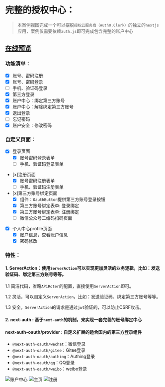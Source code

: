 # 完整的授权中心：

> 本案例视图完成一个可以摆脱`授权云服务商（Auth0,Clerk）`的独立的`nextjs`应用，案例仅需要依赖`auth.js`即可完成包含完整的账户中心

## [在线预览](https://next-auth.ggss.club)

### 功能清单：

- [x] 账号、密码注册
- [x] 账号、密码登录
- [ ] 手机、验证码登录
- [x] 第三方登录
- [x] 账户中心：绑定第三方账号
- [x] 账户中心：解除绑定第三方账号
- [x] 退出登录
- [ ] 忘记密码
- [x] 账户安全：修改密码

### 自定义页面：

- [x] 登录页面
  - [x] 账号密码登录表单
  - [ ] 手机、验证码登录表单
- [x]注册页面
  - [x] 账号密码注册表单
  - [ ] 手机、验证码注册表单
- [x]第三方账号绑定页面
  - [x] 组件：`OauthButton`提供第三方账号登录按钮
  - [x] 第三方账号绑定表单: 登录绑定
  - [x] 第三方账号绑定表单: 注册绑定
  - [ ] 微信公众号二维码扫码页面
- [x] 个人中心profile页面
  - [x] 账户信息，查看账户信息
  - [x] 密码修改

### 特性：

#### 1. **ServerAction**：使用`ServerAction`可以实现更加灵活的业务逻辑，比如：发送验证码、绑定第三方账号等等。

1.1 简洁代码，省略`APiRoter`的配置，直接使用`ServerAction`即可。

1.2 灵活，可以自定义`ServerAction`，比如：发送验证码、绑定第三方账号等等。

1.3 安全，`ServerAction`的请求是通过`jwt`验证的，可以防止CSRF攻击。

#### 2. **next-auth** : 基于`next-auth`的机制，来实现一套完善的账号绑定中心

#### **next-auth-oauth/provider** : 自定义扩展的适合国内的第三方登录组件

- `@next-auth-oauth/wechat`：微信登录
- `@next-auth-oauth/gitee`：Gitee登录
- `@next-auth-oauth/authing`：Authing登录
- `@next-auth-oauth/qq`：QQ登录
- `@next-auth-oauth/weibo`：weibo登录

![账户中心](docs/profile.png)
![主页](docs/home.png)
![注册 ](docs/signup.png)
